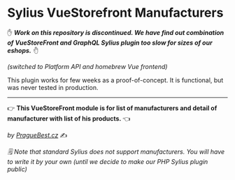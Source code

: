 # Sylius VueStorefront Manufacturers

✋ _**Work on this repository is discontinued. We have find out combination of VueStoreFront and GraphQL Sylius plugin too
slow for sizes of our eshops.**_  <span style='display: inline-block; transform: scale(-1, 1);'>✋</span>

_(switched to Platform API and homebrew Vue frontend)_

This plugin works for few weeks as a proof-of-concept. It is functional, but was never tested in production.

---

👉 **This VueStoreFront module is for list of manufacturers and detail of manufacturer with list of his products.** <span style='display: inline-block; transform: scale(-1, 1);'>👉</span>

_by [PragueBest.cz](https://www.praguebest.cz/)_ ✍️

_🗒️ Note that standard Sylius does not support manufacturers. You will have to write it by your own (until we decide to make our PHP Sylius plugin public)_

